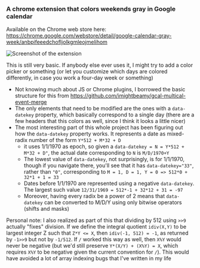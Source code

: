 ### A chrome extension that colors weekends gray in Google calendar

Available on the Chrome web store here: https://chrome.google.com/webstore/detail/google-calendar-gray-week/anbpifeeedchofljolkgmleojmelihom

![Screenshot of the extension](images/screenshot.png)

This is still very basic. If anybody else ever uses it, I might try to add a
color picker or something (or let you customize which days are colored
differently, in case you work a four-day week or something)

- Not knowing much about JS or Chrome plugins, I borrowed the basic structure
  for this from https://github.com/imightbeamy/gcal-multical-event-merge
- The only elements that need to be modified are the ones with a `data-datekey`
  property, which basically correspond to a single day (there are a few headers
  that this colors as well, since I think it looks a little nicer)
- The most interesting part of this whole project has been figuring out how the
  `data-datekey` property works. It represents a date as mixed-radix number
  of the form `Y*512 + M*32 + D`
    - it uses 1/1/1970 as epoch, so given a `data-datekey = N = Y*512 + M*32 + D"`, the actual date corresponding to `N` is `M/D/1970+Y`
    - The lowest value of `data-datekey`, not surprisingly, is for 1/1/1970,
      though if you navigate there, you'll see that it has `data-datekey="33"`,
      rather than `"0"`, corresponding to `M = 1, D = 1, Y = 0 => 512*0 + 32*1 + 1 = 33`
    - Dates before 1/1/1970 are represented using a negative `data-datekey`. The
      largest such value `12/31/1969 = 512*-1 + 32*12 + 31 = -97`
    - Moreover, having every radix be a power of 2 means that `data-datekey` can
      be converted to M/D/Y using only bitwise operators (shifts and masks)

Personal note: I also realized as part of this that dividing by 512 using `>>9`
actually "fixes" division. If we define the integral quotient `idiv(X,Y)` to be
largest integer Z such that `Z*Y <= X`, then `idiv(-1, 512) = -1`, as returned by
`-1>>9` but not by `-1/512`. If `/` worked this way as well, then `X%Y` would
never be negative (but we'd still preserve `Y*(X/Y) + (X%Y) = X`, which requires
`X%Y` to be negative given the current convention for `/`). This would have
avoided a lot of array indexing bugs that I've written in my life
